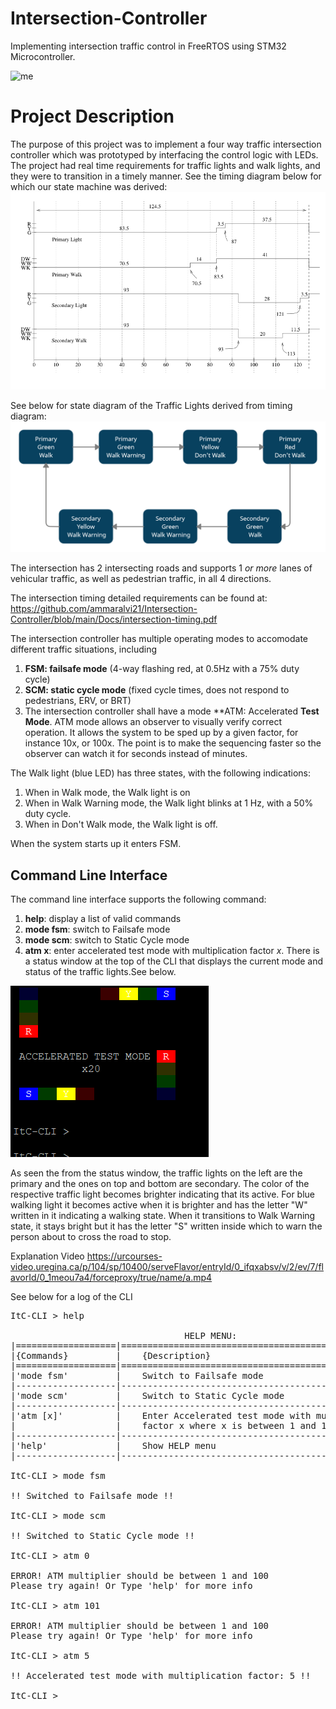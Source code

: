 # Intersection-Controller
Implementing intersection traffic control in FreeRTOS using STM32 Microcontroller.

![me](https://github.com/ammaralvi21/Intersection-Controller/blob/main/Docs/Operation.gif)

# Project Description
The purpose of this project was to implement a four way traffic intersection controller which was prototyped by interfacing the control logic with LEDs.
The project had real time requirements for traffic lights and walk lights, and they were to transition in a timely manner.
See the timing diagram below for which our state machine was derived:
![me](https://github.com/ammaralvi21/Intersection-Controller/blob/main/Docs/TimingDiagram.PNG)

 See below for state diagram of the Traffic Lights derived from timing diagram:
 ![me](https://github.com/ammaralvi21/Intersection-Controller/blob/main/Docs/Static%20Cyclic%20Mode%20State%20Machine.png)

The intersection has 2 intersecting roads and supports 1 *or more*
lanes of vehicular traffic, as well as pedestrian traffic, in all 4
directions. 

The intersection timing detailed requirements can be found at: https://github.com/ammaralvi21/Intersection-Controller/blob/main/Docs/intersection-timing.pdf 

The intersection controller has multiple operating modes to
accomodate different traffic situations, including
   1. **FSM: failsafe mode** (4-way flashing red, at 0.5Hz with a 75%
      duty cycle)
   2. **SCM: static cycle mode** (fixed cycle times, does not respond to
      pedestrians, ERV, or BRT)
   3. The intersection controller shall have a mode **ATM: Accelerated
      **Test Mode**.  ATM mode allows an observer to visually verify
      correct operation.  It allows the system to be sped up by a given
      factor, for instance 10x, or 100x.  The point is to make
      the sequencing faster so the observer can watch it for seconds
      instead of minutes.

The Walk light (blue LED) has three states, with the following indications:
   1. When in Walk mode, the Walk light is on
   1. When in Walk Warning mode, the Walk light blinks at 1 Hz, with a
      50% duty cycle.
   2. When in Don't Walk mode, the Walk light is off.
   
When the system starts up it enters FSM.

## Command Line Interface
 The command line interface supports the following command:
   1. **help**: display a list of valid commands
   1. **mode fsm**: switch to Failsafe mode
   1. **mode scm**: switch to Static Cycle mode
   1. **atm x**: enter accelerated test mode with multiplication
      factor *x*. 
There is a status window at the top of the CLI that displays the current mode and status of 
the traffic lights.See below.

![me](https://github.com/ammaralvi21/Intersection-Controller/blob/main/Docs/StatusWindow.PNG)

As seen the from the status window, the traffic lights on the left are the primary and the ones on
top and bottom are secondary. The color of the respective traffic light becomes brighter indicating that its
active.
For blue walking light it becomes active when it is brighter and has the letter "W" written in it indicating
a walking state. When it transitions to Walk Warning state, it stays bright but it has the letter "S" written inside
which to warn the person about to cross the road to stop.
 
 
Explanation Video
https://urcourses-video.uregina.ca/p/104/sp/10400/serveFlavor/entryId/0_ifqxabsv/v/2/ev/7/flavorId/0_1meou7a4/forceproxy/true/name/a.mp4
 
See below for a log of the CLI
<pre>
ItC-CLI > help

                                 HELP MENU:
|===================|=====================================================|
|{Commands}         |    {Description}                                    |
|===================|=====================================================|
|'mode fsm'         |    Switch to Failsafe mode                          |
|-------------------|-----------------------------------------------------|
|'mode scm'         |    Switch to Static Cycle mode                      |
|-------------------|-----------------------------------------------------|
|'atm [x]'          |    Enter Accelerated test mode with multiplication  |
|                   |    factor x where x is between 1 and 100            |
|-------------------|-----------------------------------------------------|
|'help'             |    Show HELP menu                                   |
|-------------------|-----------------------------------------------------|

ItC-CLI > mode fsm

!! Switched to Failsafe mode !!

ItC-CLI > mode scm

!! Switched to Static Cycle mode !!

ItC-CLI > atm 0

ERROR! ATM multiplier should be between 1 and 100
Please try again! Or Type 'help' for more info

ItC-CLI > atm 101

ERROR! ATM multiplier should be between 1 and 100
Please try again! Or Type 'help' for more info

ItC-CLI > atm 5

!! Accelerated test mode with multiplication factor: 5 !!

ItC-CLI >
</pre?

